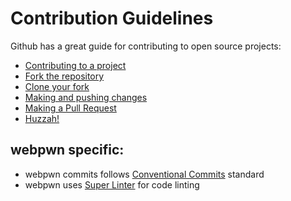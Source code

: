# Contribution Guidelines

Github has a great guide for contributing to open source projects:

- [Contributing to a project](https://guides.github.com/activities/forking/)
- [Fork the repository](https://guides.github.com/activities/forking/#fork)
- [Clone your fork](https://guides.github.com/activities/forking/#clone)
- [Making and pushing changes](https://guides.github.com/activities/forking/#making-changes)
- [Making a Pull Request](https://guides.github.com/activities/forking/#making-a-pull-request)
- [Huzzah!](https://guides.github.com/activities/forking/#huzzah)

## webpwn specific:
- webpwn commits follows [Conventional Commits](https://www.conventionalcommits.org/en/v1.0.0/) standard
- webpwn uses [Super Linter](https://github.com/github/super-linter) for code linting
